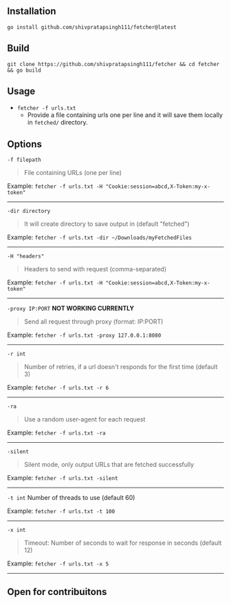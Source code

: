 ## Installation

```
go install github.com/shivpratapsingh111/fetcher@latest
```

## Build

```
git clone https://github.com/shivpratapsingh111/fetcher && cd fetcher && go build 
```

## Usage

- ```fetcher -f urls.txt``` 
    - Provide a file containing urls one per line and it will save them locally in `fetched/` directory.

## Options


`-f filepath`
> File containing URLs (one per line)

Example: ```fetcher -f urls.txt -H "Cookie:session=abcd,X-Token:my-x-token"```

---

`-dir directory`
> It will create directory to save output in (default "fetched")
  
Example: ```fetcher -f urls.txt -dir ~/Downloads/myFetchedFiles```

---

`-H "headers"`
> Headers to send with request (comma-separated)

Example: ```fetcher -f urls.txt -H "Cookie:session=abcd,X-Token:my-x-token"```

---

`-proxy IP:PORT` **NOT WORKING CURRENTLY**
> Send all request through proxy (format: IP:PORT)

Example: ```fetcher -f urls.txt -proxy 127.0.0.1:8080```

---

`-r int`
> Number of retries, if a url doesn't responds for the first time (default 3)

Example: ```fetcher -f urls.txt -r 6```

---

`-ra`
> Use a random user-agent for each request

Example: ```fetcher -f urls.txt -ra```

---

`-silent`
> Silent mode, only output URLs that are fetched successfully

Example: ```fetcher -f urls.txt -silent```

---

`-t int`
Number of threads to use (default 60)

Example: ```fetcher -f urls.txt -t 100```

---

`-x int`
> Timeout: Number of seconds to wait for response in seconds (default 12)

Example: ```fetcher -f urls.txt -x 5```

---

## Open for contribuitons